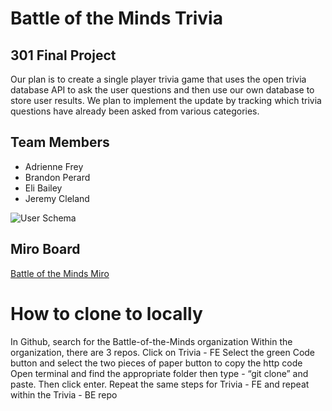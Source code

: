 # Battle of the Minds Trivia

## 301 Final Project

Our plan is to create a single player trivia game that uses the open trivia database API to ask the user questions and then use our own database to store user results. We plan to implement the update by tracking which trivia questions have already been asked from various categories.

## Team Members

- Adrienne Frey
- Brandon Perard
- Eli Bailey
- Jeremy Cleland

![User Schema](./src/Data/User%20Schema.png)

## Miro Board

[Battle of the Minds Miro](https://miro.com/app/board/uXjVPsy-oME=/?share_link_id=124166728841)

# How to clone to locally

In Github, search for the Battle-of-the-Minds organization
Within the organization, there are 3 repos.
Click on Trivia - FE
Select the green Code button and select the two pieces of paper button to copy the http code
Open terminal and find the appropriate folder then type - “git clone” and paste. Then click enter.
Repeat the same steps for Trivia - FE and repeat within the Trivia - BE repo
